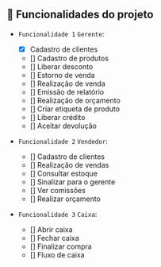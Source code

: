 ## 🔨 Funcionalidades do projeto

- `Funcionalidade 1` `Gerente`: 
   - [x] Cadastro de clientes
   - [] Cadastro de produtos
   - [] Liberar desconto
   - [] Estorno de venda
   - [] Realização de venda
   - [] Emissão de relatório
   - [] Realização de orçamento
   - [] Criar etiqueta de produto
   - [] Liberar crédito
   - [] Aceitar devolução

- `Funcionalidade 2` `Vendedor`: 
   - [] Cadastro de clientes
   - [] Realização de vendas
   - [] Consultar estoque
   - [] Sinalizar para o gerente
   - [] Ver comissões
   - [] Realizar orçamento

- `Funcionalidade 3` `Caixa`: 
   - [] Abrir caixa
   - [] Fechar caixa
   - [] Finalizar compra
   - [] Fluxo de caixa